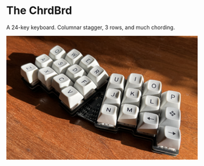 # The ChrdBrd
A 24-key keyboard. Columnar stagger, 3 rows, and much chording.

![chrdbrd](chrdbrd.jpg)
